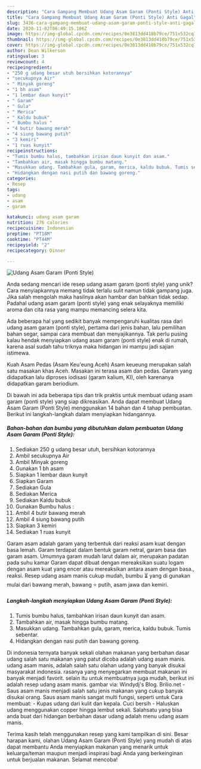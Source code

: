 ```yaml
---
description: "Cara Gampang Membuat Udang Asam Garam (Ponti Style) Anti Gagal"
title: "Cara Gampang Membuat Udang Asam Garam (Ponti Style) Anti Gagal"
slug: 3436-cara-gampang-membuat-udang-asam-garam-ponti-style-anti-gagal
date: 2020-11-02T06:49:15.106Z
image: https://img-global.cpcdn.com/recipes/0e3813dd418b79ce/751x532cq70/udang-asam-garam-ponti-style-foto-resep-utama.jpg
thumbnail: https://img-global.cpcdn.com/recipes/0e3813dd418b79ce/751x532cq70/udang-asam-garam-ponti-style-foto-resep-utama.jpg
cover: https://img-global.cpcdn.com/recipes/0e3813dd418b79ce/751x532cq70/udang-asam-garam-ponti-style-foto-resep-utama.jpg
author: Dean Wilkerson
ratingvalue: 3
reviewcount: 4
recipeingredient:
- "250 g udang besar utuh bersihkan kotorannya"
- "secukupnya Air"
- " Minyak goreng"
- "1 bh asam"
- "1 lembar daun kunyit"
- " Garam"
- " Gula"
- " Merica"
- " Kaldu bubuk"
- " Bumbu halus "
- "4 butir bawang merah"
- "4 siung bawang putih"
- "3 kemiri"
- "1 ruas kunyit"
recipeinstructions:
- "Tumis bumbu halus, tambahkan irisan daun kunyit dan asam."
- "Tambahkan air, masak hingga bumbu matang."
- "Masukkan udang. Tambahkan gula, garam, merica, kaldu bubuk. Tumis sebentar."
- "Hidangkan dengan nasi putih dan bawang goreng."
categories:
- Resep
tags:
- udang
- asam
- garam

katakunci: udang asam garam 
nutrition: 276 calories
recipecuisine: Indonesian
preptime: "PT18M"
cooktime: "PT44M"
recipeyield: "2"
recipecategory: Dinner

---
```



![Udang Asam Garam (Ponti Style)](https://img-global.cpcdn.com/recipes/0e3813dd418b79ce/751x532cq70/udang-asam-garam-ponti-style-foto-resep-utama.jpg)

Anda sedang mencari ide resep udang asam garam (ponti style) yang unik? Cara menyiapkannya memang tidak terlalu sulit namun tidak gampang juga. Jika salah mengolah maka hasilnya akan hambar dan bahkan tidak sedap. Padahal udang asam garam (ponti style) yang enak selayaknya memiliki aroma dan cita rasa yang mampu memancing selera kita.

Ada beberapa hal yang sedikit banyak mempengaruhi kualitas rasa dari udang asam garam (ponti style), pertama dari jenis bahan, lalu pemilihan bahan segar, sampai cara membuat dan menyajikannya. Tak perlu pusing kalau hendak menyiapkan udang asam garam (ponti style) enak di rumah, karena asal sudah tahu triknya maka hidangan ini mampu jadi sajian istimewa.

Kuah Asam Pedas (Asam Keu&#39;eung Aceh) Asam keueung merupakan salah satu masakan khas Aceh. Masakan ini terasa asam dan pedas. Garam yang didapatkan lalu diproses iodisasi (garam kalium, KI), oleh karenanya didapatkan garam beriodium.


Di bawah ini ada beberapa tips dan trik praktis untuk membuat udang asam garam (ponti style) yang siap dikreasikan. Anda dapat membuat Udang Asam Garam (Ponti Style) menggunakan 14 bahan dan 4 tahap pembuatan. Berikut ini langkah-langkah dalam menyiapkan hidangannya.

<!--inarticleads1-->

##### Bahan-bahan dan bumbu yang dibutuhkan dalam pembuatan Udang Asam Garam (Ponti Style):

1. Sediakan 250 g udang besar utuh, bersihkan kotorannya
1. Ambil secukupnya Air
1. Ambil  Minyak goreng
1. Gunakan 1 bh asam
1. Siapkan 1 lembar daun kunyit
1. Siapkan  Garam
1. Sediakan  Gula
1. Sediakan  Merica
1. Sediakan  Kaldu bubuk
1. Gunakan  Bumbu halus :
1. Ambil 4 butir bawang merah
1. Ambil 4 siung bawang putih
1. Siapkan 3 kemiri
1. Sediakan 1 ruas kunyit


Garam asam adalah garam yang terbentuk dari reaksi asam kuat dengan basa lemah. Garam terdapat dalam bentuk garam netral, garam basa dan garam asam. Umumnya garam mudah larut dalam air, merupakan padatan pada suhu kamar Garam dapat dibuat dengan mereaksikan suatu logam dengan asam kuat yang encer atau mereaksikan antara asam dengan basa., reaksi. Resep udang asam manis cukup mudah, bumbu ⏳ yang di gunakan mulai dari bawang merah, bawang ⭐ putih, asam jawa dan kemiri. 

<!--inarticleads2-->

##### Langkah-langkah menyiapkan Udang Asam Garam (Ponti Style):

1. Tumis bumbu halus, tambahkan irisan daun kunyit dan asam.
1. Tambahkan air, masak hingga bumbu matang.
1. Masukkan udang. Tambahkan gula, garam, merica, kaldu bubuk. Tumis sebentar.
1. Hidangkan dengan nasi putih dan bawang goreng.


Di indonesia ternyata banyak sekali olahan makanan yang berbahan dasar udang salah satu makanan yang patut dicoba adalah udang asam manis. udang asam manis, adalah salah satu olahan udang yang banyak disukai masyarakat indonesia. rasanya yang menyegarkan membuat makanan ini banyak menjadi favorit. selain itu untuk membuatnya juga mudah, berikut ini adalah resep udang asam manis. gambar via: Windydj&#39;s Blog. Brilio.net - Saus asam manis menjadi salah satu jenis makanan yang cukup banyak disukai orang. Saus asam manis sangat multi fungsi, seperti untuk Cara membuat: - Kupas udang dari kulit dan kepala. Cuci bersih - Haluskan udang menggunakan copper hingga lembut sekali. Salahsatu yang bisa anda buat dari hidangan berbahan dasar udang adalah menu udang asam manis. 

Terima kasih telah menggunakan resep yang kami tampilkan di sini. Besar harapan kami, olahan Udang Asam Garam (Ponti Style) yang mudah di atas dapat membantu Anda menyiapkan makanan yang menarik untuk keluarga/teman maupun menjadi inspirasi bagi Anda yang berkeinginan untuk berjualan makanan. Selamat mencoba!

